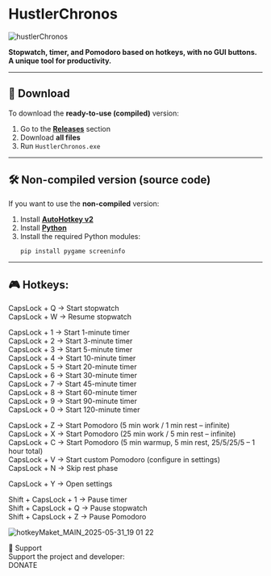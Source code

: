 # HustlerChronos
![hustlerChronos](https://github.com/user-attachments/assets/16ad28b8-e07c-46c5-9308-5245f3ee6759)

**Stopwatch, timer, and Pomodoro based on hotkeys, with no GUI buttons. A unique tool for productivity.**

---

## 🔽 Download

To download the **ready-to-use (compiled)** version:

1. Go to the [**Releases**](https://github.com/RomanScripts/HustlerChronos/releases) section  
2. Download **all files**  
3. Run `HustlerChronos.exe`

---

## 🛠️ Non-compiled version (source code)

If you want to use the **non-compiled** version:

1. Install [**AutoHotkey v2**](https://www.autohotkey.com/)
2. Install [**Python**](https://www.python.org/)
3. Install the required Python modules:
   ```bash
   pip install pygame screeninfo

---


## 🎮 Hotkeys:

CapsLock + Q       → Start stopwatch  
CapsLock + W       → Resume stopwatch  

CapsLock + 1       → Start 1-minute timer  
CapsLock + 2       → Start 3-minute timer  
CapsLock + 3       → Start 5-minute timer  
CapsLock + 4       → Start 10-minute timer  
CapsLock + 5       → Start 20-minute timer  
CapsLock + 6       → Start 30-minute timer  
CapsLock + 7       → Start 45-minute timer  
CapsLock + 8       → Start 60-minute timer  
CapsLock + 9       → Start 90-minute timer  
CapsLock + 0       → Start 120-minute timer  

CapsLock + Z       → Start Pomodoro (5 min work / 1 min rest – infinite)  
CapsLock + X       → Start Pomodoro (25 min work / 5 min rest – infinite)  
CapsLock + C       → Start Pomodoro (5 min warmup, 5 min rest, 25/5/25/5 – 1 hour total)  
CapsLock + V       → Start custom Pomodoro (configure in settings)  
CapsLock + N       → Skip rest phase  

CapsLock + Y       → Open settings  

Shift + CapsLock + 1       → Pause timer  
Shift + CapsLock + Q       → Pause stopwatch  
Shift + CapsLock + Z       → Pause Pomodoro  


![hotkeyMaket_MAIN_2025-05-31_19 01 22](https://github.com/user-attachments/assets/167f160e-0755-4240-97d8-40668ca99006)



  
🙌 Support  
Support the project and developer:  
DONATE  
